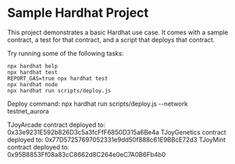 # Sample Hardhat Project

This project demonstrates a basic Hardhat use case. It comes with a sample contract, a test for that contract, and a script that deploys that contract.

Try running some of the following tasks:

```shell
npx hardhat help
npx hardhat test
REPORT_GAS=true npx hardhat test
npx hardhat node
npx hardhat run scripts/deploy.js
```

Deploy command: npx hardhat run scripts/deploy.js --network testnet_aurora

TJoyArcade contract deployed to: 0x33e9231E592b826D3c5a3fcFfF6850D315a6Be4a
TJoyGenetics contract deployed to: 0x77D57257697052331e9dd50f888c61E9BBcE72d3
TJoyMint contract deployed to: 0x95B8853Ff08a83cC8662d8C264e0eC7A0B6Fb4b0
